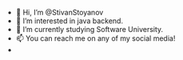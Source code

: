- 👋 Hi, I’m @StivanStoyanov
- 👀 I’m interested in java backend.
- 🌱 I’m currently studying Software University.
- 📫 You can reach me on any of my social media!
- 



<!---
StivanStoyanov/StivanStoyanov is a ✨ special ✨ repository because its `README.md` (this file) appears on your GitHub profile.
You can click the Preview link to take a look at your changes.
--->
